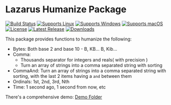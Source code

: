 # Lazarus Humanize Package
[![Build Status](https://github.com/gcarreno/fp-humanize/actions/workflows/main.yaml/badge.svg?branch=main)](https://github.com/gcarreno/fp-humanize/actions)
[![Supports Linux](https://img.shields.io/badge/support-Linux-yellow?logo=Linux)](https://github.com/gcarreno/fp-humanize/releases/latest)
[![Supports Windows](https://img.shields.io/badge/support-Linux-yellow?logo=Windows)](https://github.com/gcarreno/fp-humanize/releases/latest)
[![Supports macOS](https://img.shields.io/badge/support-Linux-yellow?logo=macos)](https://github.com/gcarreno/fp-humanize/releases/latest)
[![License](https://img.shields.io/github/license/gcarreno/fp-humanize)](https://github.com/gcarreno/fp-humanize/blob/main/LICENSE)
[![Latest Release](https://img.shields.io/github/v/release/gcarreno/fp-humanize?label=latest%20release)](https://github.com/gcarreno/fp-humanize/releases/latest)
[![Downloads](https://img.shields.io/github/downloads/gcarreno/fp-humanize/total)](https://github.com/gcarreno/fp-humanize/releases)

This package provides functions to humanize the following:
- Bytes: Both base 2 and base 10 - B, KB... B, Kib...
- Comma:
  - Thousands separator for integers and reals( with precision )
  - Turn an array of strings into a comma separated string with sorting
- CommaAnd: Turn an array of strings into a comma separated string with sorting, with the last 2 items having a `and` between them
- Ordinals: 1st, 2nd, 3rd, Nth
- Time: 1 second ago, 1 second from now, etc

There's a comprehensive demo: [Demo Folder](demo)